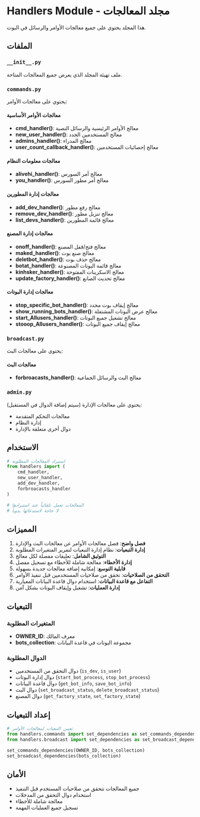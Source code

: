 # Handlers Module - مجلد المعالجات

هذا المجلد يحتوي على جميع معالجات الأوامر والرسائل في البوت.

## الملفات

### `__init__.py`
ملف تهيئة المجلد الذي يعرض جميع المعالجات المتاحة.

### `commands.py`
يحتوي على معالجات الأوامر:

#### معالجات الأوامر الأساسية
- **cmd_handler()**: معالج الأوامر الرئيسية والرسائل النصية
- **new_user_handler()**: معالج المستخدمين الجدد
- **admins_handler()**: معالج المدراء
- **user_count_callback_handler()**: معالج إحصائيات المستخدمين

#### معالجات معلومات النظام
- **alivehi_handler()**: معالج أمر السورس
- **you_handler()**: معالج أمر مطور السورس

#### معالجات إدارة المطورين
- **add_dev_handler()**: معالج رفع مطور
- **remove_dev_handler()**: معالج تنزيل مطور
- **list_devs_handler()**: معالج قائمة المطورين

#### معالجات إدارة المصنع
- **onoff_handler()**: معالج فتح/قفل المصنع
- **maked_handler()**: معالج صنع بوت
- **deletbot_handler()**: معالج حذف بوت
- **botat_handler()**: معالج قائمة البوتات المصنوعة
- **kinhsker_handler()**: معالج الاسكرينات المفتوحة
- **update_factory_handler()**: معالج تحديث الصانع

#### معالجات إدارة البوتات
- **stop_specific_bot_handler()**: معالج إيقاف بوت محدد
- **show_running_bots_handler()**: معالج عرض البوتات المشتغلة
- **start_Allusers_handler()**: معالج تشغيل جميع البوتات
- **stooop_Allusers_handler()**: معالج إيقاف جميع البوتات

### `broadcast.py`
يحتوي على معالجات البث:

#### معالجات البث
- **forbroacasts_handler()**: معالج البث والرسائل الجماعية

### `admin.py`
يحتوي على معالجات الإدارة (سيتم إضافة الدوال في المستقبل):
- معالجات التحكم المتقدمة
- إدارة النظام
- دوال أخرى متعلقة بالإدارة

## الاستخدام

```python
# استيراد المعالجات المطلوبة
from handlers import (
    cmd_handler,
    new_user_handler,
    add_dev_handler,
    forbroacasts_handler
)

# المعالجات تعمل تلقائياً عند استيرادها
# لا حاجة لاستدعائها يدوياً
```

## المميزات

1. **فصل واضح**: فصل معالجات الأوامر عن معالجات البث والإدارة
2. **إدارة التبعيات**: نظام إدارة التبعيات لتمرير المتغيرات المطلوبة
3. **التوثيق الشامل**: تعليقات مفصلة لكل معالج
4. **إدارة الأخطاء**: معالجة شاملة للأخطاء مع تسجيل مفصل
5. **قابلية التوسع**: إمكانية إضافة معالجات جديدة بسهولة
6. **التحقق من الصلاحيات**: تحقق من صلاحيات المستخدمين قبل تنفيذ الأوامر
7. **التفاعل مع قاعدة البيانات**: استخدام دوال قاعدة البيانات المعيارية
8. **إدارة العمليات**: تشغيل وإيقاف البوتات بشكل آمن

## التبعيات

### المتغيرات المطلوبة
- **OWNER_ID**: معرف المالك
- **bots_collection**: مجموعة البوتات في قاعدة البيانات

### الدوال المطلوبة
- دوال التحقق من المستخدمين (`is_dev`, `is_user`)
- دوال إدارة البوتات (`start_bot_process`, `stop_bot_process`)
- دوال قاعدة البيانات (`get_bot_info`, `save_bot_info`)
- دوال البث (`set_broadcast_status`, `delete_broadcast_status`)
- دوال المصنع (`get_factory_state`, `set_factory_state`)

## إعداد التبعيات

```python
# تعيين التبعيات لمعالجات الأوامر
from handlers.commands import set_dependencies as set_commands_dependencies
from handlers.broadcast import set_dependencies as set_broadcast_dependencies

set_commands_dependencies(OWNER_ID, bots_collection)
set_broadcast_dependencies(bots_collection)
```

## الأمان

- جميع المعالجات تتحقق من صلاحيات المستخدم قبل التنفيذ
- استخدام دوال التحقق من المدخلات
- معالجة شاملة للأخطاء
- تسجيل جميع العمليات المهمة